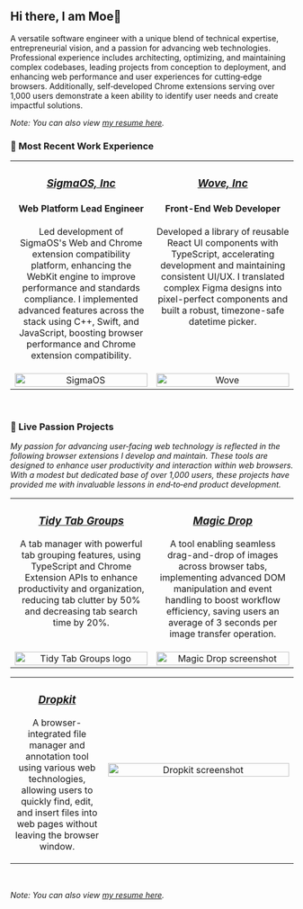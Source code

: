 ## Hi there, I am Moe👋
A versatile software engineer with a unique blend of technical expertise, entrepreneurial vision, and a passion for advancing web technologies. Professional experience includes architecting, optimizing, and maintaining complex codebases, leading projects from conception to deployment, and enhancing web performance and user experiences for cutting‑edge browsers. Additionally, self‑developed Chrome extensions serving over 1,000
users demonstrate a keen ability to identify user needs and create impactful solutions.


_Note: You can also view [my resume here](https://drive.google.com/file/d/1WSbhIR_SgNT99oh9NCXvE-hMFehp4C4U/view?usp=sharing)._

### 💼 Most Recent Work Experience
<table>
  <tr align="center">
    <td valign="top" width="50%">
      <h3><a href="https://www.sigmaos.com"><i>SigmaOS, Inc</i></a></h3>
      <h4>Web Platform Lead Engineer</h4>
      <p>Led development of SigmaOS's Web and Chrome extension compatibility platform, enhancing the WebKit engine to improve performance and standards compliance. I implemented advanced features across the stack using C++, Swift, and JavaScript, boosting browser performance and Chrome extension compatibility.</p>
    </td>
    <td valign="top" width="50%">
      <h3><a href="https://www.wove.com"><i>Wove, Inc</i></a></h3>
      <h4>Front-End Web Developer</h4>
      <p>Developed a library of reusable React UI components with TypeScript, accelerating development and maintaining consistent UI/UX. I translated complex Figma designs into pixel-perfect components and built a robust, timezone-safe datetime picker.</p>
    </td>
  </tr>
  <tr align="center">
    <td valign="top" width="50%">
      <a href="https://www.sigmaos.com">
        <img src="https://github.com/MoeBazziGIT/MoeBazziGIT/assets/39361312/0a3865d3-06ca-4f28-8534-8cd63d188dad" alt="SigmaOS" width="100%">
      </a>
    </td>
    <td valign="top" width="50%">
      <a href="https://www.wove.com">
        <img src="https://github.com/MoeBazziGIT/MoeBazziGIT/assets/39361312/f83a0ce6-3dda-43ae-b33e-acde7e9e68cd" alt="Wove" width="100%" />
      </a>
    </td>
  </tr>
</table>

<br />

### 🚀 Live Passion Projects
_My passion for advancing user‑facing web technology is reflected in the following browser extensions I develop and maintain. These tools are designed to enhance user productivity and interaction within web browsers. With a modest but dedicated base of over 1,000 users, these projects have provided me with invaluable lessons in end‑to‑end product development._

<table>
  <tr align="center">
    <td valign="top" width="50%">
      <h3><a href="https://chrome.google.com/webstore/detail/tidy-tab-groups/fohgbkobjdckaapjimleemkolchkmebf"><i>Tidy Tab Groups</i></a></h3>
      <p>A tab manager with powerful tab grouping features, using TypeScript and Chrome Extension APIs to enhance productivity and organization, reducing tab clutter by 50% and decreasing tab search time by 20%.</p>
    </td>
    <td valign="top" width="50%">
      <h3><a href="https://chrome.google.com/webstore/detail/magic-drop/ogbbepddobacadohbfbpmhjomfjmbken"><i>Magic Drop</i></a></h3>
      <p>A tool enabling seamless drag-and-drop of images across browser tabs, implementing advanced DOM manipulation and event handling to boost workflow efficiency, saving users an average of 3 seconds per image transfer operation.</p>
    </td>
  </tr>
  <tr align="center">
    <td valign="top" width="50%">
      <a href="https://chrome.google.com/webstore/detail/tidy-tab-groups/fohgbkobjdckaapjimleemkolchkmebf">
        <img src="https://github.com/user-attachments/assets/eb59bba5-00fe-4d70-b903-0a874a55e9d2" alt="Tidy Tab Groups logo" width="100%">
      </a>
    </td>
    <td valign="top" width="50%">
      <a href="https://chrome.google.com/webstore/detail/magic-drop/ogbbepddobacadohbfbpmhjomfjmbken">
        <img src="https://github.com/MoeBazziGIT/MoeBazziGIT/assets/39361312/6e1b3a24-5cc5-4ed4-8186-0848855b48cd" alt="Magic Drop screenshot" width="100%"/>
      </a>
    </td>
  </tr>
</table>
<table>
  <tr align="center">
    <td valign="top" width="33%">
      <h3><a href="https://chromewebstore.google.com/detail/dropkit/kadepengabfaclbkcjpdkmifloalhddc"><i>Dropkit</i></a></h3>
      <p>A browser-integrated file manager and annotation tool using various web technologies, allowing users to quickly find, edit, and insert files into web pages without leaving the browser window.</p>
    </td>
    <td valign="center" width="67%">
      <a href="https://chromewebstore.google.com/detail/dropkit/kadepengabfaclbkcjpdkmifloalhddc">
        <img src="https://github.com/MoeBazziGIT/MoeBazziGIT/assets/39361312/8f28486b-78c0-428f-abb6-9260a1faabad" alt="Dropkit screenshot" width="100%">
      <a/>
    </td>
  </tr>
</table>

<br />

_Note: You can also view [my resume here](https://drive.google.com/file/d/1WSbhIR_SgNT99oh9NCXvE-hMFehp4C4U/view?usp=sharing)._
